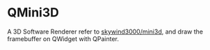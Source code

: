 # QMini3D

A 3D Software Renderer refer to [skywind3000/mini3d](https://github.com/skywind3000/mini3d), and draw the framebuffer on QWidget with QPainter.